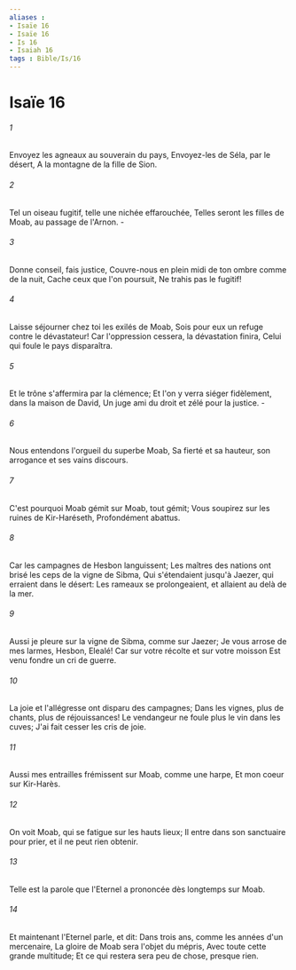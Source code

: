 ```yaml
---
aliases : 
- Isaïe 16
- Isaïe 16
- Is 16
- Isaiah 16
tags : Bible/Is/16
---
```


# Isaïe 16

###### 1
Envoyez les agneaux au souverain du pays, Envoyez-les de Séla, par le désert, A la montagne de la fille de Sion.
###### 2
Tel un oiseau fugitif, telle une nichée effarouchée, Telles seront les filles de Moab, au passage de l'Arnon. -
###### 3
Donne conseil, fais justice, Couvre-nous en plein midi de ton ombre comme de la nuit, Cache ceux que l'on poursuit, Ne trahis pas le fugitif!
###### 4
Laisse séjourner chez toi les exilés de Moab, Sois pour eux un refuge contre le dévastateur! Car l'oppression cessera, la dévastation finira, Celui qui foule le pays disparaîtra.
###### 5
Et le trône s'affermira par la clémence; Et l'on y verra siéger fidèlement, dans la maison de David, Un juge ami du droit et zélé pour la justice. -
###### 6
Nous entendons l'orgueil du superbe Moab, Sa fierté et sa hauteur, son arrogance et ses vains discours.
###### 7
C'est pourquoi Moab gémit sur Moab, tout gémit; Vous soupirez sur les ruines de Kir-Haréseth, Profondément abattus.
###### 8
Car les campagnes de Hesbon languissent; Les maîtres des nations ont brisé les ceps de la vigne de Sibma, Qui s'étendaient jusqu'à Jaezer, qui erraient dans le désert: Les rameaux se prolongeaient, et allaient au delà de la mer.
###### 9
Aussi je pleure sur la vigne de Sibma, comme sur Jaezer; Je vous arrose de mes larmes, Hesbon, Elealé! Car sur votre récolte et sur votre moisson Est venu fondre un cri de guerre.
###### 10
La joie et l'allégresse ont disparu des campagnes; Dans les vignes, plus de chants, plus de réjouissances! Le vendangeur ne foule plus le vin dans les cuves; J'ai fait cesser les cris de joie.
###### 11
Aussi mes entrailles frémissent sur Moab, comme une harpe, Et mon coeur sur Kir-Harès.
###### 12
On voit Moab, qui se fatigue sur les hauts lieux; Il entre dans son sanctuaire pour prier, et il ne peut rien obtenir.
###### 13
Telle est la parole que l'Eternel a prononcée dès longtemps sur Moab.
###### 14
Et maintenant l'Eternel parle, et dit: Dans trois ans, comme les années d'un mercenaire, La gloire de Moab sera l'objet du mépris, Avec toute cette grande multitude; Et ce qui restera sera peu de chose, presque rien.
